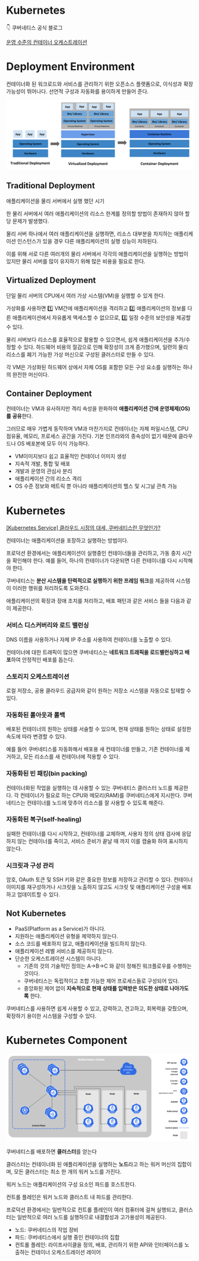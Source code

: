 # Kubernetes

👇 쿠버네티스 공식 블로그

[운영 수준의 컨테이너 오케스트레이션](https://kubernetes.io/ko/)

# Deployment Environment

컨테이너화 된 워크로드와 서비스를 관리하기 위한 오픈소스 플랫폼으로, 이식성과 확장가능성이 뛰어나다. 선언적 구성과 자동화를 용이하게 만들어 준다.

![container_evolution.svg](Kubernetes%206f1cb1afc6504263b9e637904d8198f5/container_evolution.svg)

## Traditional Deployment

애플리케이션을 물리 서버에서 실행 했던 시기

한 물리 서버에서 여러 애플리케이션의 리소스 한계를 정의할 방법이 존재하지 않아 할당 문제가 발생했다.

물리 서버 하나에서 여러 애플리케이션을 실행하면, 리소스 대부분을 차지하는 애플리케이션 인스턴스가 있을 경우 다른 애플리케이션의 실행 성능이 저하된다.

이를 위해 서로 다른 여러개의 물리 서버에서 각각의 애플리케이션을 실행하는 방법이 있지만 물리 서버를 많이 유지하기 위해 많은 비용을 필요로 한다.

## Virtualized Deployment

단일 물리 서버의 CPU에서 여러 가상 시스템(VM)을 실행할 수 있게 한다.

가상화를 사용하면 1️⃣ VM간에 애플리케이션을 격리하고 2️⃣ 애플리케이션의 정보를 다른 애플리케이션에서 자유롭게 액세스할 수 없으므로, 3️⃣ 일정 수준의 보안성을 제공할 수 있다.

물리 서버보다 리소스를 효율적으로 활용할 수 있으면서, 쉽게 애플리케이션을 추가/수정할 수 있다. 하드웨어 비용의 절감으로 인해 확장성이 크게 증가했으며, 일련의 물리 리소스를 폐기 가능한 가상 머신으로 구성된 클러스터로 만들 수 있다.

각 VM은 가상화된 하드웨어 상에서 자체 OS를 포함한 모든 구성 요소를 실행하는 하나의 완전한 머신이다.

## Container Deployment

컨테이너는 VM과 유사하지만 격리 속성을 완화하여 **애플리케이션 간에 운영체제(OS)를 공유**한다.

그러므로 매우 가볍게 동작하며 VM과 마찬가지로 컨테이너는 자체 파일시스템, CPU 점유율, 메모리, 프로세스 공간을 가진다. 기본 인프라와의 종속성이 없기 때문에 클라우드나 OS 배포본에 모두 이식 가능하다.

- VM이미지보다 쉽고 효율적인 컨테이너 이미지 생성
- 지속적 개발, 통합 및 배포
- 개발과 운영의 관심사 분리
- 애플리케이션 간의 리소스 격리
- OS 수준 정보와 메트릭 뿐 아니라 애플리케이션의 헬스 및 시그널 관측 가능

# Kubernetes

[[Kubernetes Service] 클라우드 시장의 대세, 쿠버네티스란 무엇인가?](https://www.youtube.com/watch?v=JNc11rxLtmE)

컨테이너는 애플리케이션을 포장하고 실행하는 방법이다. 

프로덕션 환경에서는 애플리케이션이 실행중인 컨테이너들을 관리하고, 가동 중지 시간을 확인해야 한다. 예를 들어, 하나의 컨테이너가 다운되면 다른 컨테이너를 다시 시작해야 한다. 

쿠버네티스는 **분산 시스템을 탄력적으로 실행하기 위한 프레임 워크**를 제공하여 시스템이 이러한 행위를 처리하도록 도와준다.

애플리케이션의 확장과 장애 조치를 처리하고, 배포 패턴과 같은 서비스 들을 다음과 같이 제공한다.

### 서비스 디스커버리와 로드 밸런싱

DNS 이름을 사용하거나 자체 IP 주소를 사용하여 컨테이너를 노출할 수 있다.

컨테이너에 대한 트래픽이 많으면 쿠버네티스는 **네트워크 트래픽을 로드밸런싱하고 배포**하여 안정적인 배포를 돕는다.

### 스토리지 오케스트레이션

로컬 저장소, 공용 클라우드 공급자와 같이 원하는 저장소 시스템을 자동으로 탑재할 수 있다.

### 자동화된 롤아웃과 롤백

배포된 컨테이너의 원하는 상태를 서술할 수 있으며, 현재 상태를 원하는 상태로 설정한 속도에 따라 변경할 수 있다.

예를 들어 쿠버네티스를 자동화해서 배포용 새 컨테이너를 만들고, 기존 컨테이너를 제거하고, 모든 리소스를 새 컨테이너에 적용할 수 있다.

### 자동화된 빈 패킹(bin packing)

컨테이너화된 작업을 실행하는 데 사용할 수 있는 쿠버네티스 클러스터 노드를 제공한다. 각 컨테이너가 필요로 하는 CPU와 메모리(RAM)를 쿠버네티스에게 지시한다. 쿠버네티스는 컨테이너를 노드에 맞추어 리소스를 잘 사용할 수 있도록 해준다.

### 자동화된 복구(self-healing)

실패한 컨테이너를 다시 시작하고, 컨테이너를 교체하며, 사용자 정의 상태 검사에 응답하지 않는 컨테이너를 죽이고, 서비스 준비가 끝날 때 까지 이를 캡슐화 하여 표시하지 않는다.

### 시크릿과 구성 관리

암호, OAuth 토큰 및 SSH 키와 같은 중요한 정보를 저장하고 관리할 수 있다. 컨테이너 이미지를 재구성하거나 시크릿을 노출하지 않고도 시크릿 및 애플리케이션 구성을 배포하고 업데이트할 수 있다.

## Not Kubernetes

- PaaS(Platform as a Service)가 아니다.
- 지원하는 애플리케이션 유형을 제약하지 않는다.
- 소스 코드를 배포하지 않고, 애플리케이션을 빌드하지 않는다.
- 애플리케이션 레벨 서비스를 제공하지 않는다.
- 단순한 오케스트레이션 시스템이 아니다.
    - 기존의 것의 기술적인 정의는 A→B→C 와 같이 정해진 워크플로우를 수행하는 것이다.
    - 쿠버네티스는 독립적이고 조합 가능한 제어 프로세스들로 구성되어 있다.
    - 중앙화된 제어 없이 **지속적으로 현재 상태를 입력받은 의도한 상태로 나아가도록** 한다.
    

쿠버네티스를 사용하면 쉽게 사용할 수 있고, 강력하고, 견고하고, 회복력을 갖췄으며, 확장하기 용이한 시스템을 구성할 수 있다.

# Kubernetes Component

![Untitled](Kubernetes%206f1cb1afc6504263b9e637904d8198f5/Untitled.png)

쿠버네티스를 배포하면 **클러스터**를 얻는다

클러스터는 컨테이너화 된 애플리케이션을 실행하는 **노드**라고 하는 워커 머신의 집합이며, 모든 클러스터는 최소 한 개의 워커 노드를 가진다.

워커 노드는 애플리케이션의 구성 요소인 파드를 호스트한다.

컨트롤 플레인은 워커 노드와 클러스트 내 파드를 관리한다.

프로덕션 환경에서는 일반적으로 컨트롤 플레인이 여러 컴퓨터에 걸쳐 실행되고, 클러스터는 일반적으로 여러 노드를 실행하므로 내결함성과 고가용성이 제공된다.

- 노드: 쿠버네티스의 작업 장비
- 파드: 쿠버네티스에서 실행 중인 컨테이너의 집합
- 컨트롤 플레인: 라이프사이클을 정의, 배포, 관리하기 위한 API와 인터페이스를 노출하는 컨테이너 오케스트레이션 레이어